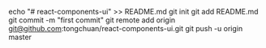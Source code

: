 echo "# react-components-ui" >> README.md
git init
git add README.md
git commit -m "first commit"
git remote add origin git@github.com:tongchuan/react-components-ui.git
git push -u origin master
